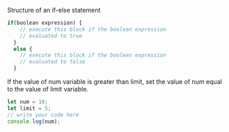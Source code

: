 Structure of an if-else statement
```js
if(boolean expression) {
    // execute this block if the boolean expression 
    // evaluated to true
  }
  else {
    // execute this block if the boolean expression 
    // evaluated to false
  }
```

If the value of num variable is greater than limit, set the value of num equal to the value of limit variable.

```js
let num = 10;
let limit = 5;
// write your code here
console.log(num);
```
